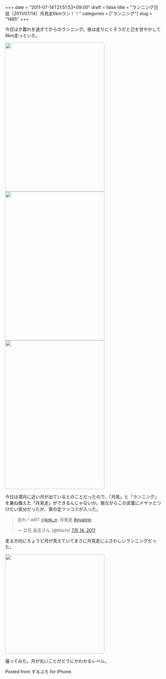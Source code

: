 +++
date = "2011-07-14T21:51:53+09:00"
draft = false
title = "ランニング日誌（2011/07/14）月見走6kmラン！！"
categories = ["ランニング"]
slug = "1485"
+++

今日は夕暮れを過ぎてからのランニング。夜は走りにくそうだと己を甘やかして6km走っといた。

<!--more-->

<img alt="" src="https://knk-n.com/images/2011/07/slooProImg_20110714215114.png" width="320" height="480" class="slooProImg" />


<img alt="" src="https://knk-n.com/images/2011/07/slooProImg_20110714221245.png" width="320" height="480" class="slooProImg" />

<img alt="" src="https://knk-n.com/images/2011/07/slooProImg_20110714215128.png" width="320" height="480" class="slooProImg" />


今日は満月に近い月が出ているとのことだったので、「月見」と「ランニング」を兼ね備えた「月見走」ができるんじゃないか。我ながらこの言葉にドヤァとつけたい気分だったが、案の定ツッコミが入った。

<blockquote class="twitter-tweet" lang="ja"><p>走れ！wRT @<a href="https://twitter.com/knk_n">knk_n</a>: 月見走 <a href="https://twitter.com/search/%2523oyajirin">#oyajirin</a></p>&mdash; 立花 岳志さん (@ttachi) <a href="https://twitter.com/ttachi/status/91452021080727552" data-datetime="2011-07-14T10:20:35+00:00">7月 14, 2011</a></blockquote>

走る方向にちょうど月が見えていてまさに月見走にふさわしいランニングだった。


<img src="https://knk-n.com/images/2011/07/slooProImg_20110714215708.jpg" alt="" width="320" height="320" class="slooProImg" />

撮ってみた。月が丸いことがどうにかわかるレベル。




Posted from するぷろ for iPhone.

